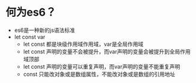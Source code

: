 # 何为es6？

- es6是一种新的js语法标准
- let const var
  - let const 都是块级作用域作用域，var是全局作用域
  - let const 声明的变量不会被提升，而var声明的变量会被提升到全局作用域顶部
  - let const 声明的变量可以重复声明，而var声明的变量不能重复声明
  - const 只能改对象或是数组属性，不能改对象或是数组的引用地址

